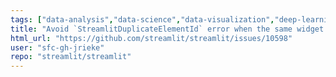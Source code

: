```yaml
---
tags: ["data-analysis","data-science","data-visualization","deep-learning","developer-tools","featurest.sidebar","machine-learning","python","streamlit","typeenhancement"]
title: "Avoid `StreamlitDuplicateElementId` error when the same widget is in the main area and sidebar"
html_url: "https://github.com/streamlit/streamlit/issues/10598"
user: "sfc-gh-jrieke"
repo: "streamlit/streamlit"
---
```


